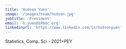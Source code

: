 ```yaml
---
title: 'Hudson Yuen'
image: '/images/team/hudson.jpg'
jobtitle: 'President'
email: 'h.yuen@180dc.org'
linkedinurl: 'https://www.linkedin.com/in/hudsonyuen'
---
```


Statistics, Comp. Sci - 2021+PEY